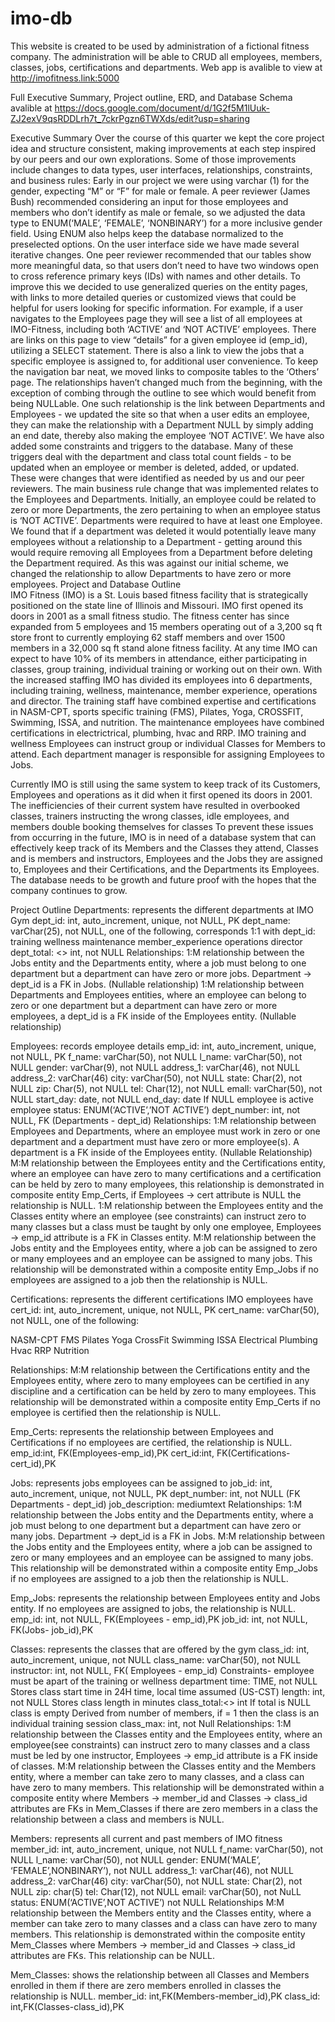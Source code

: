# imo-db
This website is created to be used by administration of a fictional fitness company. The administration will be able to CRUD all employees, members, classes, jobs, certifications and departments. 
Web app is avalible to view at 
http://imofitness.link:5000

Full Executive Summary, Project outline, ERD, and Database Schema avalible at 
https://docs.google.com/document/d/1G2f5M1lUuk-ZJ2exV9qsRDDLrh7t_7ckrPgzn6TWXds/edit?usp=sharing


Executive Summary
	Over the course of this quarter we kept the core project idea and structure consistent, making improvements at each step inspired by our peers and our own explorations. Some of those improvements include changes to data types, user interfaces, relationships, constraints, and business rules:
	Early in our project we were using varchar (1) for the gender, expecting “M” or “F” for male or female. A peer reviewer (James Bush) recommended considering an input for those employees and members who don’t identify as male or female, so we adjusted the data type to ENUM(‘MALE’, ‘FEMALE’, ‘NONBINARY’) for a more inclusive gender field. Using ENUM also helps keep the database normalized to the preselected options. 
On the user interface side we have made several iterative changes. One peer reviewer recommended that our tables show more meaningful data, so that users don’t need to have two windows open to cross reference primary keys (IDs) with names and other details. To improve this we decided to use generalized queries on the entity pages, with links to more detailed queries or customized views that could be helpful for users looking for specific information. For example, if a user navigates to the Employees page they will see a list of all employees at IMO-Fitness, including both ‘ACTIVE’ and ‘NOT ACTIVE’ employees. There are links on this page to view “details” for a given employee id (emp_id), utilizing a SELECT statement. There is also a link to view the jobs that a specific employee is assigned to, for additional user convenience. To keep the navigation bar neat, we moved links to composite tables to the ‘Others’ page. 
The relationships haven’t changed much from the beginning, with the exception of combing through the outline to see which would benefit from being NULLable. One such relationship is the link between Departments and Employees - we updated the site so that when a user edits an employee, they can make the relationship with a Department NULL by simply adding an end date, thereby also making the employee ‘NOT ACTIVE’. We have also added some constraints and triggers to the database. Many of these triggers deal with the department and class total count fields - to be updated when an employee or member is deleted, added, or updated. These were changes that were identified as needed by us and our peer reviewers. 
The main business rule change that was implemented relates to the Employees and Departments. Initially, an employee could be related to zero or more Departments, the zero pertaining to when an employee status is ‘NOT ACTIVE’. Departments were required to have at least one Employee. We found that if a department was deleted it would potentially leave many employees without a relationship to a Department - getting around this would require removing all Employees from a Department before deleting the Department required. As this was against our initial scheme, we changed the relationship to allow Departments to have zero or more employees. 
Project and Database Outline								
	IMO Fitness (IMO) is a St. Louis based fitness facility that is strategically positioned on the state line of Illinois and Missouri. IMO first opened its doors in 2001 as a small fitness studio. The fitness center has since expanded from 5 employees and 15 members operating out of a 3,200 sq ft store front to currently employing 62 staff members and over 1500 members in a 32,000 sq ft stand alone fitness facility. At any time IMO can expect to have 10% of its members in attendance, either participating in classes, group training, individual training or working out on their own. With the increased staffing IMO has divided its employees into 6 departments, including training, wellness, maintenance, member experience, operations and director. The training staff have combined expertise and certifications in NASM-CPT, sports specific training (FMS), Pilates, Yoga, CROSSFIT, Swimming, ISSA, and nutrition. The maintenance employees have combined certifications in electrictrical, plumbing, hvac and RRP. IMO training and wellness Employees can instruct group or individual Classes for Members to attend. Each department manager is responsible for assigning Employees to Jobs. 

Currently IMO is still using the same system to keep track of its Customers, Employees and operations as it did when it first opened its doors in 2001. The inefficiencies of their current system have resulted in overbooked classes, trainers instructing the wrong classes, idle employees, and members double booking themselves for classes To prevent these issues from occurring in the future, IMO is in need of a database system that can effectively keep track of its Members and the Classes they attend, Classes and is members and instructors, Employees and the Jobs they are assigned to, Employees and their Certifications, and the Departments its Employees. The database needs to be growth and future proof with the hopes that the company continues to grow. 


Project Outline 
Departments: represents the different departments at IMO Gym
dept_id: int, auto_increment, unique, not NULL, PK
dept_name: varChar(25), not NULL, one of the following, corresponds 1:1 with dept_id:
training
wellness
maintenance
member_experience
operations
director
dept_total: <<derived from Employees>> int, not NULL
Relationships:
1:M relationship between the Jobs entity and the Departments entity, where a job must belong to one department but a department can have zero or more jobs. Department → dept_id is a  FK in Jobs. (Nullable relationship)
1:M relationship between Departments and Employees entities, where an employee can belong to zero or one department but a department can have zero or more employees, a dept_id is a FK inside of the Employees entity. (Nullable relationship)

Employees: records employee details
emp_id: int, auto_increment, unique, not NULL, PK
f_name: varChar(50), not NULL
l_name: varChar(50), not NULL
gender: varChar(9), not NULL
address_1: varChar(46), not NULL
address_2: varChar(46)
city: varChar(50), not NULL
state: Char(2), not NULL
zip:  Char(5), not NULL
tel: Char(12), not NULL
emall: varChar(50), not NULL
start_day: date, not NULL
end_day: date
If NULL employee is active employee
status: ENUM(‘ACTIVE’,’NOT ACTIVE’)
dept_number: int, not NULL, FK (Departments - dept_id)
Relationships: 
1:M relationship between Employees and Departments, where an employee must work in zero or one department and a department must have zero or more employee(s). A department is a FK inside of the Employees entity. (Nullable Relationship)
M:M relationship between the Employees entity and the Certifications entity, where an employee can have zero to many certifications and a certification can be held by zero to many employees, this relationship is demonstrated in composite entity Emp_Certs, if Employees → cert attribute is NULL the relationship is NULL.
1:M relationship between the Employees entity and the Classes entity where an employee (see constraints) can instruct zero to many classes but a class must  be taught by only one employee, Employees → emp_id attribute is a FK in Classes entity.
M:M relationship between the Jobs entity and the Employees entity, where a job can be assigned to zero or many employees and an employee can be assigned to many jobs. This relationship will be demonstrated within a composite entity Emp_Jobs if no employees are assigned to a job then the relationship is NULL.

Certifications: represents the different certifications IMO employees have
cert_id: int, auto_increment, unique, not NULL, PK
cert_name: varChar(50), not NULL, one of the following:


NASM-CPT
FMS
Pilates
Yoga
CrossFit
Swimming
ISSA
Electrical
Plumbing
Hvac
RRP
Nutrition


Relationships:
M:M relationship between the Certifications entity and the Employees entity, where zero to many employees can be certified in any discipline and a certification can be held by zero to many employees. This relationship will be demonstrated within a composite entity Emp_Certs if no employee is certified then the relationship is NULL. 

Emp_Certs: represents the relationship between Employees and Certifications if no employees are certified, the relationship is NULL.
emp_id:int, FK(Employees-emp_id),PK
cert_id:int, FK(Certifications-cert_id),PK

Jobs: represents jobs employees can be assigned to
job_id: int, auto_increment, unique, not NULL, PK
dept_number: int, not NULL (FK Departments - dept_id)
job_description: mediumtext 
Relationships:
1:M relationship between the Jobs entity and the Departments entity, where a job must belong to one department but a department can have zero or many jobs. Department → dept_id is  a FK in Jobs.
M:M relationship between the Jobs entity and the Employees entity, where a job can be assigned to zero or many employees and an employee can be assigned to many jobs. This relationship will be demonstrated within a composite entity Emp_Jobs if no employees are assigned to a job then the relationship is NULL.

Emp_Jobs: represents the relationship between Employees entity and Jobs entity. If no employees are assigned to jobs, the relationship is NULL.
emp_id: int, not NULL, FK(Employees - emp_id),PK
job_id: int, not NULL, FK(Jobs- job_id),PK

Classes: represents the classes that are offered by the gym
class_id: int, auto_increment, unique, not NULL
class_name: varChar(50), not NULL
instructor: int, not NULL, FK( Employees - emp_id)
Constraints- employee must be apart of the training or wellness department
time: TIME, not NULL
Stores class start time in 24H time, local time assumed (US-CST)
length: int, not NULL
Stores class length in minutes
class_total:<<derived from Members>> int
If total is NULL class is empty
Derived from number of members, if = 1 then the class is an individual training session
class_max: int, not Null
Relationships:
1:M relationship between the Classes entity and the Employees entity, where an employee(see constraints) can instruct zero to many classes and a class must be led by one instructor, Employees → emp_id attribute is a FK inside of classes.
M:M relationship between the Classes entity and the Members entity, where a member can take zero to many classes, and a class can have zero to many members. This relationship will be demonstrated within a composite entity where Members → member_id and Classes → class_id attributes are FKs in Mem_Classes if there are zero members in a class the relationship between a class and members is NULL. 

Members: represents all current and past members of IMO fitness
member_id: int, auto_increment, unique, not NULL
f_name: varChar(50), not NULL
l_name: varChar(50), not NULL
gender:  ENUM(‘MALE’, ‘FEMALE’,NONBINARY’), not NULL
address_1: varChar(46), not NULL
address_2: varChar(46)
city: varChar(50), not NULL
state: Char(2), not NULL
zip:  char(5)
tel: Char(12), not NULL
email: varChar(50), not NuLL
status: ENUM(‘ACTIVE’,NOT ACTIVE’) not NULL
Relationships
M:M relationship between the Members entity and the Classes entity, where a member can take zero to many classes and a class can have zero to many members. This relationship is demonstrated within the composite entity Mem_Classes where Members →  member_id and Classes → class_id attributes are FKs. This relationship can be NULL. 

Mem_Classes: shows the relationship between all Classes and Members enrolled in them if there are zero members enrolled in classes the relationship is NULL.
member_id: int,FK(Members-member_id),PK
class_id: int,FK(Classes-class_id),PK
